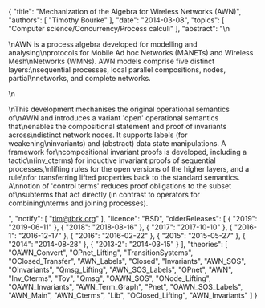 {
    "title": "Mechanization of the Algebra for Wireless Networks (AWN)",
    "authors": [
        "Timothy Bourke"
    ],
    "date": "2014-03-08",
    "topics": [
        "Computer science/Concurrency/Process calculi"
    ],
    "abstract": "\n<p>\nAWN is a process algebra developed for modelling and analysing\nprotocols for Mobile Ad hoc Networks (MANETs) and Wireless Mesh\nNetworks (WMNs). AWN models comprise five distinct layers:\nsequential processes, local parallel compositions, nodes, partial\nnetworks, and complete networks.</p>\n<p>\nThis development mechanises the original operational semantics of\nAWN and introduces a variant 'open' operational semantics that\nenables the compositional statement and proof of invariants across\ndistinct network nodes. It supports labels (for weakening\ninvariants) and (abstract) data state manipulations. A framework for\ncompositional invariant proofs is developed, including a tactic\n(inv_cterms) for inductive invariant proofs of sequential processes,\nlifting rules for the open versions of the higher layers, and a rule\nfor transferring lifted properties back to the standard semantics. A\nnotion of 'control terms' reduces proof obligations to the subset of\nsubterms that act directly (in contrast to operators for combining\nterms and joining processes).</p>",
    "notify": [
        "tim@tbrk.org"
    ],
    "licence": "BSD",
    "olderReleases": [
        {
            "2019": "2019-06-11"
        },
        {
            "2018": "2018-08-16"
        },
        {
            "2017": "2017-10-10"
        },
        {
            "2016-1": "2016-12-17"
        },
        {
            "2016": "2016-02-22"
        },
        {
            "2015": "2015-05-27"
        },
        {
            "2014": "2014-08-28"
        },
        {
            "2013-2": "2014-03-15"
        }
    ],
    "theories": [
        "OAWN_Convert",
        "OPnet_Lifting",
        "TransitionSystems",
        "OClosed_Transfer",
        "AWN_Labels",
        "Closed",
        "Invariants",
        "AWN_SOS",
        "OInvariants",
        "Qmsg_Lifting",
        "AWN_SOS_Labels",
        "OPnet",
        "AWN",
        "Inv_Cterms",
        "Toy",
        "Qmsg",
        "OAWN_SOS",
        "ONode_Lifting",
        "OAWN_Invariants",
        "AWN_Term_Graph",
        "Pnet",
        "OAWN_SOS_Labels",
        "AWN_Main",
        "AWN_Cterms",
        "Lib",
        "OClosed_Lifting",
        "AWN_Invariants"
    ]
}